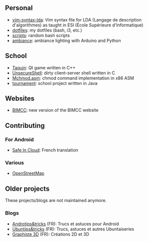 <!-- 
.. title: Projects
.. slug: projects
.. date: 05/22/2014 01:33:25 AM UTC+02:00
.. tags: 
.. link: 
.. description: 
.. type: text
-->

## Personal

* [vim-syntax-lda](https://github.com/bparmentier/vim-syntax-lda "vim-syntax-lda"): Vim syntax file for LDA (Langage de description d'algorithmes) as taught in ESI (École Supérieure d'Informatique)
* [dotfiles](https://github.com/bparmentier/dotfiles "dotfiles"): my dotfiles (bash, i3, etc.)
* [scripts](https://github.com/bparmentier/scripts "scripts"): random bash scripts
* [ambiance](https://github.com/bparmentier/ambiance "ambiance"): ambiance lighting with Arduino and Python

## School

* [Taquin](https://github.com/bparmentier/Taquin "Taquin"): Qt game written in C++
* [UnsecureShell](https://github.com/bparmentier/UnsecureShell "UnsecureShell"): dirty client-server shell written in C
* [Mchmod.asm](https://github.com/bparmentier/Mchmod.asm "Mchmod.asm"): chmod command implementation in x86 ASM
* [tournament](https://github.com/bparmentier/tournament "tournament"): school project written in Java


## Websites

* [BIMCC](http://www.bimcc.org/v2 "BIMCC website"): new version of the BIMCC website

## Contributing

### For Android

* [Safe In Cloud](http://www.safe-in-cloud.com/ "Safe In Cloud"): French translation

### Various

* [OpenStreetMap](https://openstreetmap.org/user/bparmentier "OpenStreetMap profile")

## Older projects

These projects/blogs are not maintained anymore.

### Blogs

* [Androtips&tricks](http://androtipsandtricks.blogspot.be/ "Androtips&tricks") (FR): Trucs et astuces pour Android
* [Ubuntips&tricks](http://ubuntipsandtricks.blogspot.be/ "Ubuntips&tricks") (FR): Trucs, astuces et autres Ubuntaiseries
* [Graphiste 3D](http://graphiste3d.blogspot.be/ "Graphiste 3D") (FR): Créations 2D et 3D

